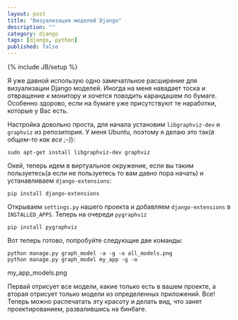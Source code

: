 ```yaml
---
layout: post
title: "Визуализация моделей Django"
description: ""
category: django
tags: [django, python]
published: false
---
```

{% include JB/setup %}

Я уже давной использую одно замечатльное расширение для визуализации Django моделей. Иногда на меня навадает тоска и отвращение к монитору и хочется поводить карандашем по бумаге. Особенно здорово, если на бумаге уже присутствуют те наработки, которые у Вас есть. 

Настройка довольно проста, для начала установим `libgraphviz-dev` и `graphviz` из репозитория. У меня Ubuntu, поэтому я делаю это так(*в общем-то как все ;-)*):

    sudo apt-get install libgraphviz-dev graphviz

Окей, теперь идем в виртуальное окружение, если вы таким пользуетесь(а если не пользуетесь то вам давно пора начать) и устанавливаем `django-extensions`:

    pip install django-extensions 

Открываем `settings.py` нашего проекта и добавляем `django-extensions` в `INSTALLED_APPS`. Теперь на очереди `pygraphviz`
    
    pip install pygraphviz

Вот теперь готово, попробуйте следующие две команды:

    python manage.py graph_model -a -g -o all_models.png
    python manage.py graph_model my_app -g -o
 my_app_models.png
 
Первай отрисует все модели, какие только есть в вашем проекте, а вторая отрисует только модели из определенных приложений. Все! Теперь можно распечатать эту красоту и делать вид, что занят проектированием, развалившись на бинбаге. 